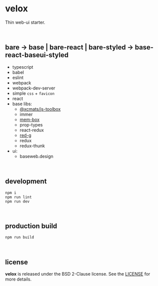 # velox

Thin web-ui starter.

<br />




## bare -> base | bare-react | bare-styled -> base-react-baseui-styled

* typescript
* babel
* eslint
* webpack
* webpack-dev-server
* simple `css` + `favicon`
* react
* base libs:
    - [@xcmats/js-toolbox](https://drmats.github.io/js-toolbox/)
    - immer
    - [mem-box](https://drmats.github.io/mem-box/)
    - prop-types
    - react-redux
    - [red-g](https://drmats.github.io/red-g/)
    - redux
    - redux-thunk
* ui:
    - baseweb.design

<br />




## development

```
npm i
npm run lint
npm run dev
```

<br />




## production build

```
npm run build
```

<br />




## license

**velox** is released under the BSD 2-Clause license. See the
[LICENSE](https://raw.githubusercontent.com/drmats/velox/master/LICENSE)
for more details.

